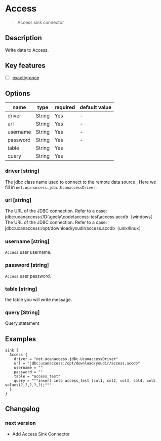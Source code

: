 # Access

> Access sink connector

## Description

Write data to Access.

## Key features

- [ ] [exactly-once](../../concept/connector-v2-features.md)

## Options

| name        |  type   | required | default value |
|-------------|---------|----------|---------------|
| driver      | String  | Yes      | -             |
| url         | String  | Yes      | -             |
| username    | String  | Yes      | -             |
| password    | String  | Yes      | -             |
| table       | String  | Yes      |               |
| query       | String  | Yes      |               |

### driver [string]

The jdbc class name used to connect to the remote data source , Here we fill in  `net.ucanaccess.jdbc.UcanaccessDriver`.

### url [string]

The URL of the JDBC connection. Refer to a case: jdbc:ucanaccess://D:\\geely\\code\\access-test\\access.accdb（windows）
The URL of the JDBC connection. Refer to a case: jdbc:ucanaccess:/opt/download/youdir/access.accdb（unix/linux）

### username [string]

`Access` user username.

### password [string]

`Access` user password.

### table [string]

the table you will write message.

### query [String]

Query statement

## Examples

```hocon
sink {
  Access {
    driver = "net.ucanaccess.jdbc.UcanaccessDriver"
    url = "jdbc:ucanaccess:/opt/download/youdir/access.accdb"
    username = ""
    password = ""
    table = "access_test"
    query = """insert into access_test (col1, col2, col3, col4, col5 values(?,?,?,?,?);"""
  }
}
```

## Changelog

### next version

- Add Access Sink Connector
